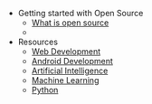 * Getting started with Open Source
  - [What is open source]()
  - []()
* Resources
  - [Web Development]()
  - [Android Development]()
  - [Artificial Intelligence]()
  - [Machine Learning]()
  - [Python]()

